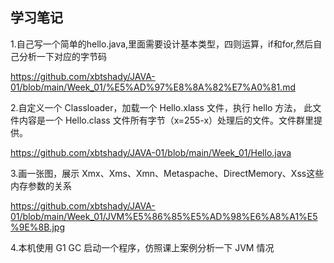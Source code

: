 ## 学习笔记
1.自己写一个简单的hello.java,里面需要设计基本类型，四则运算，if和for,然后自己分析一下对应的字节码

https://github.com/xbtshady/JAVA-01/blob/main/Week_01/%E5%AD%97%E8%8A%82%E7%A0%81.md

2.自定义一个 Classloader，加载一个 Hello.xlass 文件，执行 hello 方法， 此文件内容是一个 Hello.class 文件所有字节（x=255-x）处理后的文件。文件群里提供。

https://github.com/xbtshady/JAVA-01/blob/main/Week_01/Hello.java

3.画一张图，展示 Xmx、Xms、Xmn、Metaspache、DirectMemory、Xss这些内存参数的关系

https://github.com/xbtshady/JAVA-01/blob/main/Week_01/JVM%E5%86%85%E5%AD%98%E6%A8%A1%E5%9E%8B.jpg

4.本机使用 G1 GC 启动一个程序，仿照课上案例分析一下 JVM 情况